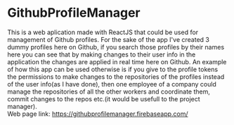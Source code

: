# GithubProfileManager

  This is a web aplication made with ReactJS that could be used for management of Github profiles. For the sake of the app I've created 3 dummy profiles here on Github, if you search those profiles by their names here you can see that by making changes to their user info in the application the changes are applied in real time here on Github. 
  An example of how this app can be used otherwise is if you give to the profile tokens the permissions to make changes to the repositories of the profiles instead of the user info(as I have done), then one employee of a company could manage the repositories of all the other workers and coordinate them, commit changes to the repos etc.(it would be usefull to the project manager).   
  Web page link: https://githubprofilemanager.firebaseapp.com/
